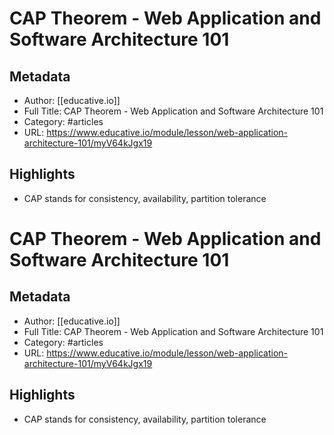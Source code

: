 # CAP Theorem - Web Application and Software Architecture 101

## Metadata
- Author: [[educative.io]]
- Full Title: CAP Theorem - Web Application and Software Architecture 101
- Category: #articles
- URL: https://www.educative.io/module/lesson/web-application-architecture-101/myV64kJgx19

## Highlights
- CAP stands for consistency, availability, partition tolerance
# CAP Theorem - Web Application and Software Architecture 101

## Metadata
- Author: [[educative.io]]
- Full Title: CAP Theorem - Web Application and Software Architecture 101
- Category: #articles
- URL: https://www.educative.io/module/lesson/web-application-architecture-101/myV64kJgx19

## Highlights
- CAP stands for consistency, availability, partition tolerance
